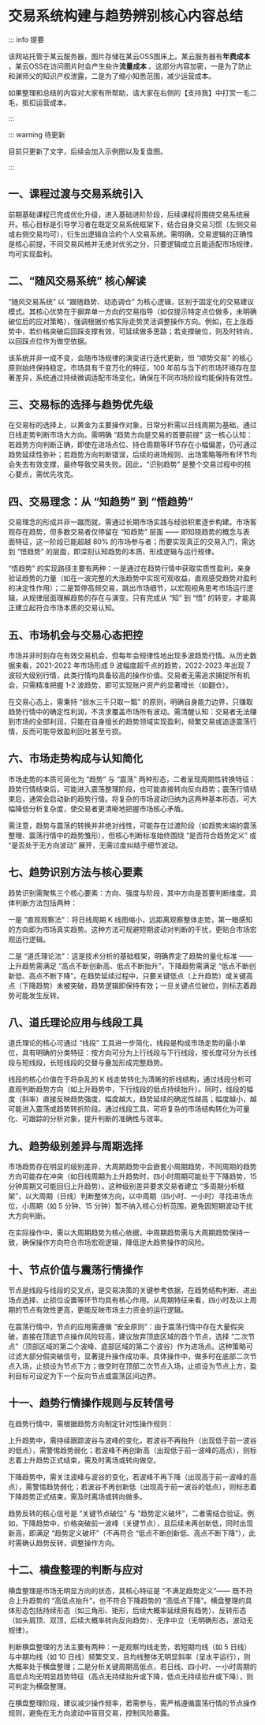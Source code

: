# 交易系统构建与趋势辨别核心内容总结

::: info 提要

该网站托管于某云服务器，图片存储在某云OSS图床上。某云服务器有**年费成本** ，某云OSS在访问图片时会产生些许**流量成本** 。这部分内容加密，一是为了防止和渊师父的知识产权泄露，二是为了缩小知悉范围，减少运营成本。

如果整理和总结的内容对大家有所帮助，请大家在右侧的【支持我】中打赏一毛二毛，抵扣运营成本。

:::

::: warning 待更新

目前只更新了文字，后续会加入示例图以及复盘图。

:::

## 一、课程过渡与交易系统引入

前期基础课程已完成优化升级，进入基础进阶阶段，后续课程将围绕交易系统展开。核心目标是引导学习者在既定交易系统框架下，结合自身交易习惯（左侧交易或右侧交易均可），衍生出逻辑自洽的个人交易系统。需明确，交易逻辑的正确性是核心前提，不同交易风格并无绝对优劣之分，只要逻辑成立且能适配市场规律，均可实现盈利。

## 二、“随风交易系统” 核心解读

“随风交易系统” 以 “跟随趋势、动态调仓” 为核心逻辑，区别于固定化的交易建议模式。其核心优势在于摒弃单一方向的交易指导（如仅提示特定点位做多，未明确破位后的应对策略），强调根据价格实际走势灵活调整操作方向。例如，在上涨趋势中，若价格突破后回踩支撑有效，可延续做多思路；若支撑破位，则及时转向，以回踩点位作为做空依据。

该系统并非一成不变，会随市场规律的演变进行迭代更新，但 “顺势交易” 的核心原则始终保持稳定。市场具有千变万化的特征，100 年前与当下的市场环境存在显著差异，系统通过持续微调适配市场变化，确保在不同市场阶段均能保持有效性。

## 三、交易标的选择与趋势优先级

在交易标的选择上，以黄金为主要操作对象，日常分析需以日线周期为基础，通过日线走势判断市场大方向。需明确 “趋势方向是交易的首要前提” 这一核心认知：若趋势方向判断正确，即使在进场点位、持仓周期等环节存在小幅偏差，仍可通过趋势延续性弥补；若趋势方向判断错误，后续的进场规则、出场策略等所有环节均会失去有效支撑，最终导致交易失败。因此，“识别趋势” 是整个交易过程中的核心要点，需优先攻克。

## 四、交易理念：从 “知趋势” 到 “悟趋势”

交易理念的形成并非一蹴而就，需通过长期市场实践与经验积累逐步构建。市场客观存在趋势，但多数交易者仅停留在 “知趋势” 层面 —— 即知晓趋势的概念与表面特征，这一阶段已能超越 80% 的市场参与者；而要实现真正的交易入门，需达到 “悟趋势” 的层面，即深刻认知趋势的本质、形成逻辑与运行规律。

“悟趋势” 的实现路径主要有两种：一是通过在趋势行情中获取实质性盈利，亲身验证趋势的力量（如在一波完整的大涨趋势中实现可观收益，直观感受趋势对盈利的决定性作用）；二是暂停高频交易，跳出市场细节，以宏观视角思考市场运行逻辑，从规律层面理解趋势的存在与演变。只有完成从 “知” 到 “悟” 的转变，才能真正建立起符合市场本质的交易认知。

## 五、市场机会与交易心态把控

市场并非时刻存在有效交易机会，但每年会规律性地出现多波趋势行情。从历史数据来看，2021-2022 年市场形成 9 波幅度超千点的趋势，2022-2023 年出现 7 波较大级别行情，此类行情均具备较高的操作价值。交易者无需追求捕捉所有机会，只需精准把握 1-2 波趋势，即可实现账户资产的显著增长（如翻仓）。

在交易心态上，需秉持 “弱水三千只取一瓢” 的原则，明确自身能力边界，只赚取趋势行情中的确定性利润，不贪求覆盖市场所有波动。需清醒认知：交易者无法赚到市场的全部利润，只能在自身擅长的趋势领域实现盈利，频繁交易或追逐震荡行情，反而可能导致盈利回吐甚至亏损。

## 六、市场走势构成与认知简化

市场走势的本质可简化为 “趋势” 与 “震荡” 两种形态，二者呈现周期性转换特征：趋势行情结束后，可能进入震荡整理阶段，也可能直接转向反向趋势；震荡行情结束后，通常会启动新的趋势行情。将复杂的市场波动归纳为这两种基本形态，可大幅降低分析复杂度，使交易者更清晰地把握市场核心矛盾。

需注意，趋势与震荡的转换并非绝对线性，可能存在过渡阶段（如趋势末端的震荡整理、震荡行情中的趋势雏形），但核心判断标准始终围绕 “是否符合趋势定义” 或 “是否处于无方向波动” 展开，无需过度纠结于细节波动。

## 七、趋势识别方法与核心要素

趋势识别需聚焦三个核心要素：方向、强度与阶段，其中方向是首要判断维度。具体判断方法包括两种：

一是 “直观观察法”：将日线周期 K 线图缩小，远距离观察整体走势，第一眼感知的方向即为市场真实趋势。这种方法可规避短期波动对判断的干扰，更贴合市场宏观运行逻辑。

二是 “道氏理论法”：这是技术分析的基础框架，明确界定了趋势的量化标准 —— 上升趋势需满足 “高点不断创新高、低点不断抬升”，下降趋势需满足 “低点不断创新低、高点不断下降”。在趋势延续过程中，只要关键低点（上升趋势）或关键高点（下降趋势）未被突破，趋势逻辑即保持有效；一旦关键点位破位，则标志着趋势可能发生反转。

## 八、道氏理论应用与线段工具

道氏理论的核心可通过 “线段” 工具进一步简化，线段是构成市场走势的最小单位，具有明确的分类特征：按方向可分为上行线段与下行线段，按长度可分为长线段与短线段，长短线段的交替与叠加形成完整趋势。

线段的核心价值在于将杂乱的 K 线走势转化为清晰的折线结构，通过线段分析可直观判断趋势方向（如上升趋势中，下行线段的低点持续抬升）。同时，线段的幅度（斜率）直接反映趋势强度，幅度越大，趋势延续的确定性越高；幅度越小，越可能进入震荡或趋势转折阶段。通过线段工具，可将复杂的市场结构转化为可量化、可跟踪的分析对象，提升判断的准确性与效率。

## 九、趋势级别差异与周期选择

市场趋势存在明显的级别差异，大周期趋势中会嵌套小周期趋势，不同周期的趋势方向可能存在冲突（如日线周期为上升趋势时，四小时周期可能处于下降趋势，15 分钟周期又可能回归上升趋势）。这种级别差异要求交易者建立 “多周期分析框架”，以大周期（日线）判断整体方向，以中周期（四小时、一小时）寻找进场点位，小周期（如 5 分钟、15 分钟）暂不纳入核心分析范围，避免因短期波动干扰大方向判断。

在实际操作中，需以大周期趋势为核心依据，中周期趋势需与大周期趋势保持一致，确保操作方向符合市场宏观逻辑，降低逆大趋势操作的风险。

## 十、节点价值与震荡行情操作

节点是线段与线段的交叉点，是交易决策的关键参考依据，在趋势结构判断、进出场点选择、止损位设置等环节均具有核心作用。从周期特征来看，四小时及以上周期的节点有效性更高，更能反映市场主力资金的运行逻辑。

在震荡行情中，节点的应用需遵循 “安全原则”：由于震荡行情中存在大量假突破，直接在顶底节点操作风险较高，建议放弃顶底区域的首个节点，选择 “二次节点”（顶部区域的第二个波峰、底部区域的第二个波谷）作为进场点。这种策略可过滤大部分假突破信号，显著提升操作成功率。具体操作中，做多时在底部二次节点入场，止损设为节点下方；做空时在顶部二次节点入场，止损设为节点上方，盈利目标可设定为下一个反向节点或震荡区间边界。

## 十一、趋势行情操作规则与反转信号

在趋势行情中，需根据趋势方向制定针对性操作规则：

上升趋势中，需持续跟踪波谷与波峰的变化，若波谷不再抬升（出现低于前一波谷的低点），需警惕趋势弱化；若波峰不再创新高（出现低于前一波峰的高点），则标志着上升趋势正式结束，需及时离场或转向做空。

下降趋势中，需关注波峰与波谷的变化，若波峰不再下降（出现高于前一波峰的高点），需警惕趋势弱化；若波谷不再创新低（出现高于前一波谷的低点），则标志着下降趋势正式结束，需及时离场或转向做多。

趋势反转的核心信号是 “关键节点破位” 与 “趋势定义破坏”，二者需结合验证。例如，下降趋势中，价格突破前一波峰（关键节点），且后续未再创新低，同时出现新高，即满足 “趋势定义破坏”（不再符合 “低点不断创新低、高点不断下降”），此时需确认趋势反转，调整操作方向。

## 十二、横盘整理的判断与应对

横盘整理是市场无明显方向的状态，其核心特征是 “不满足趋势定义”—— 既不符合上升趋势的 “高低点抬升”，也不符合下降趋势的 “高低点下降”。横盘整理的具体形态包括持续形态（如三角形、矩形，后续大概率延续原有趋势）、反转形态（如头肩顶、双顶，后续大概率转向反向趋势）、无序中立（无明确形态，波动无规律）。

判断横盘整理的方法主要有两种：一是观察均线走势，若短期均线（如 5 日线）与中期均线（如 10 日线）频繁交叉，且均线整体无明显斜率（呈水平运行），则大概率处于横盘整理；二是分析关键周期高低点，若日线、四小时、一小时周期的高低点均无明显趋势特征（高点无持续抬升或下降，低点无持续抬升或下降），则可判定为横盘整理。

在横盘整理阶段，建议减少操作频率，若需参与，需严格遵循震荡行情的节点操作规则，避免在无方向波动中盲目交易，控制风险暴露。

<!-- 总结成文章形式，分章节，然后用严肃方式去总结，不要说作者指出，视频指出。章节标题不要有很浓的ai味儿。 -->